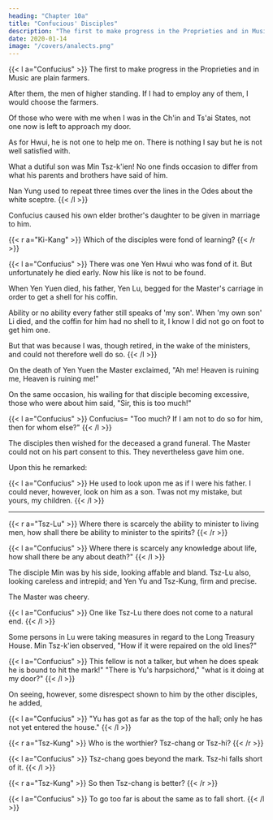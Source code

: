 ```yaml
---
heading: "Chapter 10a"
title: "Confucious' Disciples"
description: "The first to make progress in the Proprieties and in Music are plain farmers"
date: 2020-01-14
image: "/covers/analects.png"
---
```




{{< l a="Confucius" >}}
The first to make progress in the Proprieties and in Music are plain farmers.

After them, the men of higher standing. If I had to employ any of them, I would choose the farmers.

Of those who were with me when I was in the Ch'in and Ts'ai States, not one now is left to approach my door.

As for Hwui, he is not one to help me on. There is nothing I say but he is not well satisfied with.

What a dutiful son was Min Tsz-k'ien! No one finds occasion to differ from what his parents and brothers have said of him.

Nan Yung used to repeat three times over the lines in the Odes about the white sceptre.
{{< /l >}}


Confucius caused his own elder brother's daughter to be given in marriage to him.


{{< r a="Ki-Kang" >}}
Which of the disciples were fond of learning?
{{< /r >}}


{{< l a="Confucius" >}}
There was one Yen Hwui who was fond of it. But unfortunately he died early. Now his like is not to be found.

When Yen Yuen died, his father, Yen Lu, begged for the Master's carriage in order to get a shell for his coffin.

Ability or no ability every father still speaks of 'my son'.
When 'my own son' Li died, and the coffin for him had no shell to it, I know I did not go on foot to get him one.

But that was because I was, though retired, in the wake of the ministers, and could not therefore well do so.
{{< /l >}}


On the death of Yen Yuen the Master exclaimed, "Ah me! Heaven is ruining me, Heaven is ruining me!" 

On the same occasion, his wailing for that disciple becoming excessive, those who were about him said, "Sir, this is too much!" 

{{< l a="Confucius" >}}
Confucius=  "Too much? If I am not to do so for him, then for whom else?" 
{{< /l >}}

The disciples then wished for the deceased a grand funeral. The Master could not on his part consent to this. They nevertheless gave him one. 

Upon this he remarked:

{{< l a="Confucius" >}}
He used to look upon me as if I were his father. I could never, however, look on him as a son. Twas not my mistake, but yours, my children.
{{< /l >}}


---

{{< r a="Tsz-Lu" >}}
Where there is scarcely the ability to minister to living men, how shall there be ability to minister to the spirits?
{{< /r >}}

{{< l a="Confucius" >}}
Where there is scarcely any knowledge about life, how shall there be any about death?" 
{{< /l >}}

The disciple Min was by his side, looking affable and bland. Tsz-Lu also, looking careless and intrepid; and Yen Yu and Tsz-Kung, firm and precise. 

The Master was cheery. 

{{< l a="Confucius" >}}
One like Tsz-Lu there does not come to a natural end.
{{< /l >}}

Some persons in Lu were taking measures in regard to the Long Treasury House. Min Tsz-k'ien observed, "How if it were repaired on the old lines?" 


{{< l a="Confucius" >}}
This fellow is not a talker, but when he does speak he is bound to hit the mark!" "There is Yu's harpsichord," "what is it doing at my door?" 
{{< /l >}}

On seeing, however, some disrespect shown to him by the other disciples, he added, 

{{< l a="Confucius" >}}
"Yu has got as far as the top of the hall; only he has not yet entered the house." 
{{< /l >}}




{{< r a="Tsz-Kung" >}}
Who is the worthier? Tsz-chang or Tsz-hi? 
{{< /r >}}

{{< l a="Confucius" >}}
Tsz-chang goes beyond the mark. Tsz-hi falls short of it. 
{{< /l >}}

{{< r a="Tsz-Kung" >}}
So then Tsz-chang is better?
{{< /r >}}

{{< l a="Confucius" >}}
To go too far is about the same as to fall short.
{{< /l >}}

